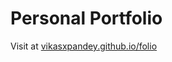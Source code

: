 # Personal Portfolio
Visit at <a href="https://vikasxpandey.github.io/folio">vikasxpandey.github.io/folio</a>
